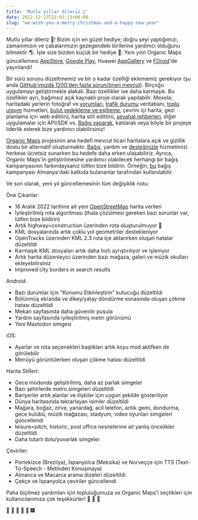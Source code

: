 ```yaml
---
title: 'Mutlu yıllar dileriz 🎄'
date: 2022-12-23T23:02:13+00:00
slug: "we-wish-you-a-merry-christmas-and-a-happy-new-year"
---
```


Mutlu yıllar dileriz 🎄! Bizim için en güzel hediye; doğru şeyi yaptığımızı, zamanımızın ve çabalarımızın gezegendeki birilerine yardımcı olduğunu bilmektir 🌎. İşte size bizden küçük bir hediye 🎁: Yeni yılın Organic Maps güncellemesi [AppStore](https://apps.apple.com/app/organic-maps/id1567437057), [Google Play](https://play.google.com/store/apps/details?id=app.organicmaps), Huawei [AppGallery](https://appgallery.huawei.com/#/app/C104325611?local=en) ve [FDroid](https://f-droid.org/en/packages/app.organicmaps/)'de yayınlandı!

Bir sürü sorunu düzeltmemiz ve bir o kadar özelliği eklememiz gerekiyor (şu anda [GitHub'ımızda 1200'den fazla sorun/öneri mevcut](https://github.com/organicmaps/organicmaps/issues)). Birçoğu uygulamayı geliştirmekle alakalı. Bazı özellikler ise daha karmaşık. Bu özellikler ayrı, bağımsız açık kaynaklı proje olarak yapılabilir. Mesela; haritadaki yerlerin fotoğraf ve [yorumları](https://github.com/organicmaps/organicmaps/issues/2758), [trafik durumu](https://github.com/organicmaps/organicmaps/issues/1160) veritabanı, [toplu ulaşım](https://github.com/organicmaps/organicmaps/issues/837) hizmetleri, [bulut yedekleme ve eşitleme](https://github.com/organicmaps/organicmaps/issues/2082), çevrim içi harita, gezi planlama için web editörü, harita stili editörü, [seyahat rehberleri](https://github.com/organicmaps/organicmaps/issues/3648), diğer uygulamalar için API/SDK vs. [Bağış yaparak](https://organicmaps.app/donate/), katılarak veya böyle bir projeye liderlik ederek bize yardımcı olabilirsiniz!

[Organic Maps](https://organicmaps.app/tr) projesinin ana hedefi mevcut ticari haritalara açık ve gizlilik dostu bir alternatif oluşturmaktır. [Bağış](https://organicmaps.app/tr/donate/), yardım ve [desteğinizle](https://organicmaps.app/tr/support-us/) hizmetimizi herkese ücretsiz sunarken bu hedefe daha erken ulaşabiliriz. Ayrıca, Organic Maps'in geliştirilmesine yardımcı olabilecek herhangi bir bağış kampanyasının farkındaysanız lütfen bize bildirin. Örneğin, [bu](https://prototypefund.de/) bağış kampanyası Almanya'daki katkıda bulananlar tarafından kullanılabilir.

Ve son olarak, yeni yıl güncellemesinin tüm değişiklik notu:

Öne Çıkanlar:
* 16 Aralık 2022 tarihine ait yeni [OpenStreetMap](https://openstreetmap.org/) harita verileri
* İyileştirilmiş rota algoritması (thala çözülmesi gereken bazı sorunlar var, lütfen bize bildirin)
* Artık highway=construction üzerinden rota oluşturulmuyor 🙂
* KML dosyalarında artık çoklu yol geometriler destekleniyor
* OpenTracks üzerinden KML 2.3 rota içe aktarırken oluşan hatalar düzeltildi
* Karmaşık KML dosyaları artık daha hızlı ayrıştırılıyor ve işleniyor
* Artık harita düzenleyici üzerinden bazı mağaza, galeri ve müzik okulları ekleyebilirsiniz
* Improved city borders in search results

Android:
* Bazı durumlar için "Konumu Etkinleştirin" kutucuğu düzeltildi
* Bölünmüş ekranda ve dikey/yatay döndürme esnasında oluşan çökme hatası düzeltildi
* Mekan sayfasında daha güvenilir pusula
* Yardım sayfasında iyileştirilmiş metin görünümü
* Yeni Mastodon simgesi

iOS:
* Ayarlar ve rota seçenekleri başlıkları artık koyu mod aktifken de görülebilir
* Menüyü görüntülerken oluşan çökme hatası düzeltildi

Harita Stilleri:
* Gece modunda geliştirilmiş, daha az parlak simgeler
* Bazı şehirlerde metro simgeleri düzeltildi
* Bariyerler artık alanlar ve ilişkiler için uygun şekilde gösteriliyor
* Dünya haritasında tekrarlayan isimler düzeltildi
* Mağara, boğaz, zirve, yanardağ, acil telefon, antik gemi, dondurma, gece kulübü, müzik mağazası, stadyum, video oyunları simgeleri güncellendi
* leisure=pitch, historic, post office nesnelerine ait yanlış öncelikler düzeltildi
* Daha tutarlı dolu/yuvarlak simgeler

Çeviriler:
* Portekizce (Brezilya), İspanyolca (Meksika) ve Norveççe için TTS (Text-To-Speech - Metinden Konuşmaya)
* Almanca ve Macarca arama dizeleri düzeltildi
* Çekçe ve İspanyolca çeviriler güncellendi

Paha biçilmez yardımları için topluluğumuza ve Organic Maps'i seçtikleri için kullanıcılarımıza çok teşekkürler! 🙏 🙏 🙏

🎇 🎈 🎉 🎊 🎄 🎆

